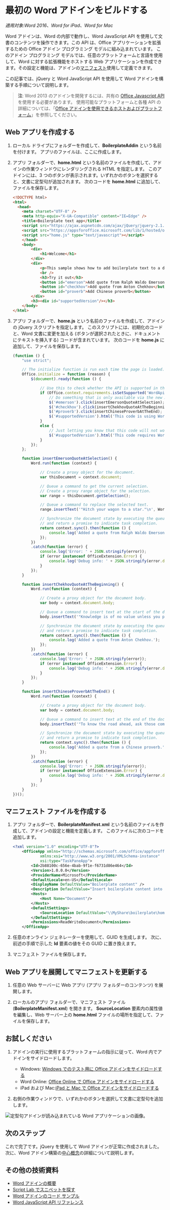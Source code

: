 # <a name="build-your-first-word-add-in"></a>最初の Word アドインをビルドする

_適用対象:Word 2016、Word for iPad、Word for Mac_

Word アドインは、Word の内部で動作し、Word JavaScript API を使用して文書のコンテンツを操作できます。この API は、Office アプリケーションを拡張するための Office アドイン プログラミング モデルに組み込まれています。 このアドイン プログラミング モデルでは、任意のプラットフォームと言語を使用して、Word に対する拡張機能をホストする Web アプリケーションを作成できます。その設定と機能は、アドインの[マニフェスト](../../docs/overview/add-in-manifests.md)使用して定義できます。

この記事では、jQuery と Word JavaScript API を使用して Word アドインを構築する手順について説明します。 

> **注**: Word 2013 のアドインを開発するには、共有の [Office Javascript API]( https://dev.office.com/docs/add-ins/word/word-add-ins-programming-overview#javascript-apis-for-word) を使用する必要があります。 使用可能なプラットフォームと各種 API の詳細については、「[Office アドインを使用できるホストおよびプラットフォーム](https://dev.office.com/add-in-availability)」を参照してください。 

## <a name="create-the-web-app"></a>Web アプリを作成する 

1. ローカル ドライブにフォルダーを作成して、**BoilerplateAddin** という名前を付けます。 アプリのファイルは、ここに作成します。

2. アプリ フォルダーで、**home.html** という名前のファイルを作成して、アドインの作業ウィンドウにレンダリングされる HTML を指定します。 このアドインには、3 つのボタンが表示されます。いずれかのボタンを選択すると、文書に定型句が追加されます。 次のコードを **home.html** に追加して、ファイルを保存します。

    ```html
    <!DOCTYPE html>
    <html>
      <head>
        <meta charset="UTF-8" />
        <meta http-equiv="X-UA-Compatible" content="IE=Edge" />
        <title>Boilerplate text app</title>
        <script src="https://ajax.aspnetcdn.com/ajax/jQuery/jquery-2.1.4.min.js"></script>
        <script src="https://appsforoffice.microsoft.com/lib/1/hosted/office.js" type="text/javascript"></script>
        <script src="home.js" type="text/javascript"></script>
        </head>
        <body>
            <div>
                <h1>Welcome</h1>
            </div>
            <div>
                <p>This sample shows how to add boilerplate text to a document by using the Word JavaScript API.</p>
                <br />
                <h3>Try it out</h3>
                <button id="emerson">Add quote from Ralph Waldo Emerson</button>
                <button id="checkhov">Add quote from Anton Chekhov</button>
                <button id="proverb">Add Chinese proverb</button>
            </div>
            <h3><div id="supportedVersion"/></h3>
        </body>
    </html>
    ```

3. アプリ フォルダーで、**home.js** という名前のファイルを作成して、アドインの jQuery スクリプトを指定します。 このスクリプトには、初期化のコードと、Word 文書に変更を加える (ボタンが選択されたときに、ドキュメントにテキストを挿入する) コードが含まれています。 次のコードを **home.js** に追加して、ファイルを保存します。

    ```javascript
    (function () {
        "use strict";

        // The initialize function is run each time the page is loaded.
        Office.initialize = function (reason) {
            $(document).ready(function () {

                // Use this to check whether the API is supported in the Word client.
                if (Office.context.requirements.isSetSupported('WordApi', 1.1)) {
                    // Do something that is only available via the new APIs
                    $('#emerson').click(insertEmersonQuoteAtSelection);
                    $('#checkhov').click(insertChekhovQuoteAtTheBeginning);
                    $('#proverb').click(insertChineseProverbAtTheEnd);
                    $('#supportedVersion').html('This code is using Word 2016 or greater.');
                }
                else {
                    // Just letting you know that this code will not work with your version of Word.
                    $('#supportedVersion').html('This code requires Word 2016 or greater.');
                }
            });
        };

        function insertEmersonQuoteAtSelection() {
            Word.run(function (context) {

                // Create a proxy object for the document.
                var thisDocument = context.document;

                // Queue a command to get the current selection.
                // Create a proxy range object for the selection.
                var range = thisDocument.getSelection();

                // Queue a command to replace the selected text.
                range.insertText('"Hitch your wagon to a star."\n', Word.InsertLocation.replace);

                // Synchronize the document state by executing the queued commands,
                // and return a promise to indicate task completion.
                return context.sync().then(function () {
                    console.log('Added a quote from Ralph Waldo Emerson.');
                });
            })
            .catch(function (error) {
                console.log('Error: ' + JSON.stringify(error));
                if (error instanceof OfficeExtension.Error) {
                    console.log('Debug info: ' + JSON.stringify(error.debugInfo));
                }
            });
        }

        function insertChekhovQuoteAtTheBeginning() {
            Word.run(function (context) {

                // Create a proxy object for the document body.
                var body = context.document.body;

                // Queue a command to insert text at the start of the document body.
                body.insertText('"Knowledge is of no value unless you put it into practice."\n', Word.InsertLocation.start);

                // Synchronize the document state by executing the queued commands,
                // and return a promise to indicate task completion.
                return context.sync().then(function () {
                    console.log('Added a quote from Anton Chekhov.');
                });
            })
            .catch(function (error) {
                console.log('Error: ' + JSON.stringify(error));
                if (error instanceof OfficeExtension.Error) {
                    console.log('Debug info: ' + JSON.stringify(error.debugInfo));
                }
            });
        }

        function insertChineseProverbAtTheEnd() {
            Word.run(function (context) {

                // Create a proxy object for the document body.
                var body = context.document.body;

                // Queue a command to insert text at the end of the document body.
                body.insertText('"To know the road ahead, ask those coming back."\n', Word.InsertLocation.end);

                // Synchronize the document state by executing the queued commands,
                // and return a promise to indicate task completion.
                return context.sync().then(function () {
                    console.log('Added a quote from a Chinese proverb.');
                });
            })
            .catch(function (error) {
                console.log('Error: ' + JSON.stringify(error));
                if (error instanceof OfficeExtension.Error) {
                    console.log('Debug info: ' + JSON.stringify(error.debugInfo));
                }
            });
        }
    })();
    ```

## <a name="create-the-manifest-file"></a>マニフェスト ファイルを作成する

1. アプリ フォルダーで、**BoilerplateManifest.xml** という名前のファイルを作成して、アドインの設定と機能を定義します。 このファイルに次のコードを追加します。 

    ```xml
    <?xml version="1.0" encoding="UTF-8"?>
        <OfficeApp xmlns="http://schemas.microsoft.com/office/appforoffice/1.1"
                xmlns:xsi="http://www.w3.org/2001/XMLSchema-instance"
                xsi:type="TaskPaneApp">
            <Id>2b88100c-656e-4bab-9f1e-f6731d86e464</Id>
            <Version>1.0.0.0</Version>
            <ProviderName>Microsoft</ProviderName>
            <DefaultLocale>en-US</DefaultLocale>
            <DisplayName DefaultValue="Boilerplate content" />
            <Description DefaultValue="Insert boilerplate content into a Word document." />
            <Hosts>
                <Host Name="Document"/>
            </Hosts>
            <DefaultSettings>
                <SourceLocation DefaultValue="\\MyShare\boilerplate\home.html" />
            </DefaultSettings>
            <Permissions>ReadWriteDocument</Permissions>
        </OfficeApp>
    ```

2. 任意のオンライン ジェネレーターを使用して、GUID を生成します。 次に、前述の手順で示した **Id** 要素の値をその GUID に置き換えます。

3. マニフェスト ファイルを保存します。

## <a name="deploy-the-web-app-and-update-the-manifest"></a>Web アプリを展開してマニフェストを更新する

1. 任意の Web サーバーに Web アプリ (アプリ フォルダーのコンテンツ) を展開します。

2. ローカルのアプリ フォルダーで、マニフェスト ファイル (**BoilerplateManifest.xml**) を開きます。 **SourceLocation** 要素内の属性値を編集し、Web サーバー上の **home.html** ファイルの場所を指定して、ファイルを保存します。

## <a name="try-it-out"></a>お試しください

1. アドインの実行に使用するプラットフォームの指示に従って、Word 内でアドインをサイドロードします。

    - Windows: [Windows でのテスト用に Office アドインをサイドロードする](../testing/create-a-network-shared-folder-catalog-for-task-pane-and-content-add-ins.md)
    - Word Online: [Office Online で Office アドインをサイドロードする](../testing/sideload-office-add-ins-for-testing.md#sideload-an-office-add-in-on-office-online)
    - iPad および Mac:[iPad と Mac で Office アドインをサイドロードする](../testing/sideload-an-office-add-in-on-ipad-and-mac.md)

2. 右側の作業ウィンドウで、いずれかのボタンを選択して文書に定型句を追加します。

![定型句アドインが読み込まれている Word アプリケーションの画像。](../images/boilerplateAddin.png)

## <a name="next-steps"></a>次のステップ

これで完了です。jQuery を使用して Word アドインが正常に作成されました。 次に、Word アドイン構築の[中心概念](word-add-ins-programming-overview.md)の詳細について説明します。

## <a name="additional-resources"></a>その他の技術資料

* [Word アドインの概要](word-add-ins-programming-overview.md)
* [Script Lab でスニペットを探す](https://store.office.com/en-001/app.aspx?assetid=WA104380862&ui=en-US&rs=en-001&ad=US&appredirect=false)
* [Word アドインのコード サンプル](http://dev.office.com/code-samples#?filters=word,office%20add-ins)
* [Word JavaScript API リファレンス](http://dev.office.com/reference/add-ins/word/word-add-ins-reference-overview)